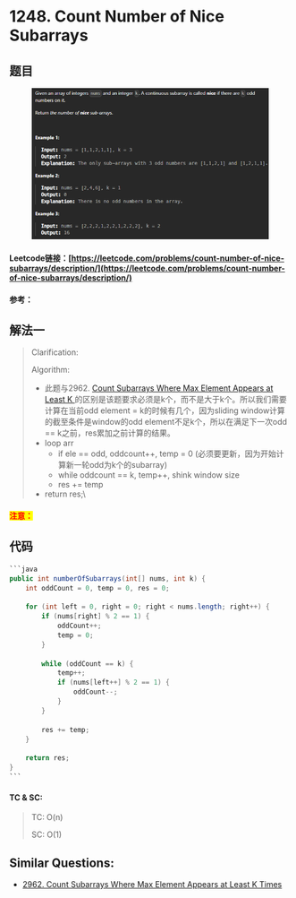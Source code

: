 # 1248. Count Number of Nice Subarrays

## 题目

<figure><img src="../../.gitbook/assets/image (255).png" alt=""><figcaption></figcaption></figure>

#### Leetcode链接：[https://leetcode.com/problems/count-number-of-nice-subarrays/description/](https://leetcode.com/problems/count-number-of-nice-subarrays/description/)

#### 参考：

## 解法一

> Clarification:&#x20;
>
> Algorithm:&#x20;
>
> * 此题与2962. [Count Subarrays Where Max Element Appears at Least K ](https://leetcode.com/problems/count-subarrays-where-max-element-appears-at-least-k-times/)  的区别是该题要求必须是k个，而不是大于k个。所以我们需要计算在当前odd element = k的时候有几个，因为sliding window计算的截至条件是window的odd element不足k个，所以在满足下一次odd == k之前，res累加之前计算的结果。
> * loop arr
>   * if ele == odd, oddcount++, temp = 0 (必须要更新，因为开始计算新一轮odd为k个的subarray)
>   * while oddcount == k, temp++, shink window size
>   * res += temp
> * return res;\
>

#### <mark style="color:red;">注意：</mark>

## 代码

````java
```java
public int numberOfSubarrays(int[] nums, int k) {
    int oddCount = 0, temp = 0, res = 0;
    
    for (int left = 0, right = 0; right < nums.length; right++) {
        if (nums[right] % 2 == 1) {
            oddCount++;
            temp = 0;
        }

        while (oddCount == k) {
            temp++;
            if (nums[left++] % 2 == 1) {
                oddCount--;
            }
        }

        res += temp;
    }

    return res;
}
```
````

#### TC & SC:&#x20;

> TC: O(n)
>
> SC: O(1)

## **Similar Questions:**&#x20;

* [2962. Count Subarrays Where Max Element Appears at Least K Times](https://leetcode.com/problems/count-subarrays-where-max-element-appears-at-least-k-times/)
